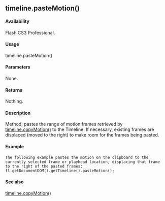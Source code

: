 ## timeline.pasteMotion()

#### Availability

Flash CS3 Professional.

#### Usage

timeline.pasteMotion()

#### Parameters

None.

#### Returns

Nothing.

#### Description

Method; pastes the range of motion frames retrieved by [timeline.copyMotion()](#_bookmark1040) to the Timeline. If necessary, existing frames are displaced (moved to the right) to make room for the frames being pasted.

#### Example

```
The following example pastes the motion on the clipboard to the currently selected frame or playhead location, displacing that frame to the right of the pasted frames:
fl.getDocumentDOM().getTimeline().pasteMotion();

```
#### See also

[timeline.copyMotion()](#_bookmark1040)
